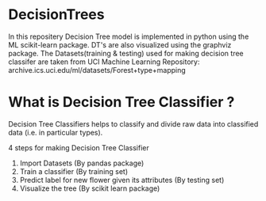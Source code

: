 # DecisionTrees

In this repositery Decision Tree model is implemented in python using the ML scikit-learn package. DT's are also visualized using the graphviz package. The Datasets(training & testing) used for making decision tree classifer are taken from UCI Machine Learning Repository: archive.ics.uci.edu/ml/datasets/Forest+type+mapping

# What is Decision Tree Classifier ?

Decision Tree Classifiers helps to classify and divide raw data into classified data (i.e. in particular types).

4 steps for making Decision Tree Classifier
1.	Import Datasets (By pandas package)
2.	Train a classifier (By training set)
3.	Predict label for new flower given its attributes (By testing set)
4.	Visualize the tree (By scikit learn package)
